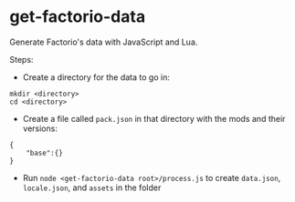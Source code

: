 # get-factorio-data
Generate Factorio's data with JavaScript and Lua.

Steps:
- Create a directory for the data to go in:
```
mkdir <directory>
cd <directory>
```
- Create a file called `pack.json` in that directory with the mods and their versions:
```
{
	"base":{}
}
```
- Run `node <get-factorio-data root>/process.js` to create `data.json`, `locale.json`, and `assets` in the folder
